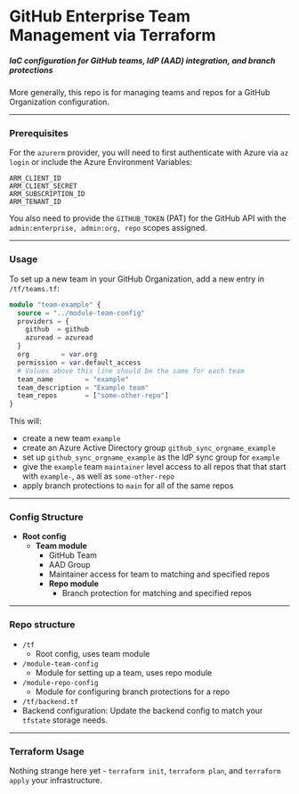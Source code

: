 # GitHub Enterprise Team Management via Terraform

##### IaC configuration for GitHub teams, IdP (AAD) integration, and branch protections
More generally, this repo is for managing teams and repos for a GitHub Organization configuration.

---

### Prerequisites
For the `azurerm` provider, you will need to first authenticate with Azure via `az login` or include the Azure Environment Variables:
```shell
ARM_CLIENT_ID
ARM_CLIENT_SECRET
ARM_SUBSCRIPTION_ID
ARM_TENANT_ID
```
You also need to provide the `GITHUB_TOKEN` (PAT) for the GitHub API with the `admin:enterprise, admin:org, repo` scopes assigned. 

---

### Usage
To set up a new team in your GitHub Organization, add a new entry in `/tf/teams.tf`: 
```terraform
module "team-example" {
  source = "../module-team-config"
  providers = {
    github  = github
    azuread = azuread
  }
  org        = var.org
  permission = var.default_access
  # Values above this line should be the same for each team
  team_name        = "example"
  team_description = "Example team"
  team_repos       = ["some-other-repo"]
}
```

This will:
* create a new team `example`
* create an Azure Active Directory group `github_sync_orgname_example`
* set up `github_sync_orgname_example` as the IdP sync group for `example`
* give the `example` team `maintainer` level access to all repos that that start with `example-`, as well as `some-other-repo`
* apply branch protections to `main` for all of the same repos

---

### Config Structure
* **Root config**
  * **Team module**
    * GitHub Team
    * AAD Group
    * Maintainer access for team to matching and specified repos
    * **Repo module**
      * Branch protection for matching and specified repos

---

### Repo structure
* `/tf`
  * Root config, uses team module
* `/module-team-config`
  * Module for setting up a team, uses repo module
* `/module-repo-config`
  * Module for configuring branch protections for a repo
*  `/tf/backend.tf`
  * Backend configuration: Update the backend config to match your `tfstate` storage needs.

---

### Terraform Usage
Nothing strange here yet - `terraform init`, `terraform plan`, and `terraform apply` your infrastructure.
